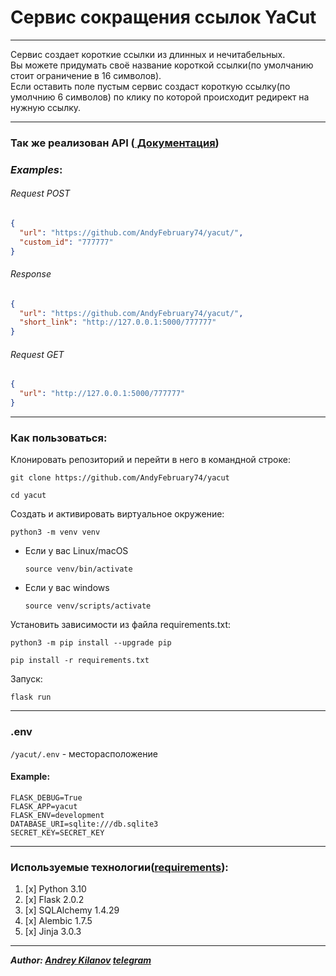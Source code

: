 # Сервис сокращения ссылок  YaCut

---

Сервис создает короткие ссылки из длинных и нечитабельных.  
Вы можете придумать своё название короткой ссылки(по умолчанию стоит ограничение в 16 символов).  
Если оставить поле пустым сервис создаст короткую ссылку(по умолчнию 6 символов) по клику по которой
происходит редирект на нужную ссылку.  

---

### Так же реализован API ([ Документация](https://github.com/AndyFebruary74/yacut/blob/master/openapi.yml))

### _Examples_:


######  _Request POST_

```json
{
  "url": "https://github.com/AndyFebruary74/yacut/",
  "custom_id": "777777"
}
```
###### *Response*

```json
{
  "url": "https://github.com/AndyFebruary74/yacut/",
  "short_link": "http://127.0.0.1:5000/777777"
}
```
###### *Request GET*

```json
{
  "url": "http://127.0.0.1:5000/777777"
}
```

---

### Как пользоваться:
Клонировать репозиторий и перейти в него в командной строке:

```
git clone https://github.com/AndyFebruary74/yacut
```

```
cd yacut
```

Cоздать и активировать виртуальное окружение:

```
python3 -m venv venv
```

* Если у вас Linux/macOS

    ```
    source venv/bin/activate
    ```

* Если у вас windows

    ```
    source venv/scripts/activate
    ```

Установить зависимости из файла requirements.txt:

```
python3 -m pip install --upgrade pip
```

```
pip install -r requirements.txt
```
Запуск:

```
flask run
```

---

### .env

`/yacut/.env` - месторасположение

#### Example:

```
FLASK_DEBUG=True
FLASK_APP=yacut
FLASK_ENV=development
DATABASE_URI=sqlite:///db.sqlite3
SECRET_KEY=SECRET_KEY
```

---

### Используемые технологии([requirements](https://github.com/AndyFebruary74/yacut/blob/master/requirements.txt)):
1. [x] Python 3.10
2. [x] Flask 2.0.2
3. [x] SQLAlchemy 1.4.29
4. [x] Alembic 1.7.5
5. [x] Jinja 3.0.3

---

**_Author: [Andrey Kilanov](https://github.com/AndyFebruary74/) [telegram](https://t.me/AndyFebruary)_**